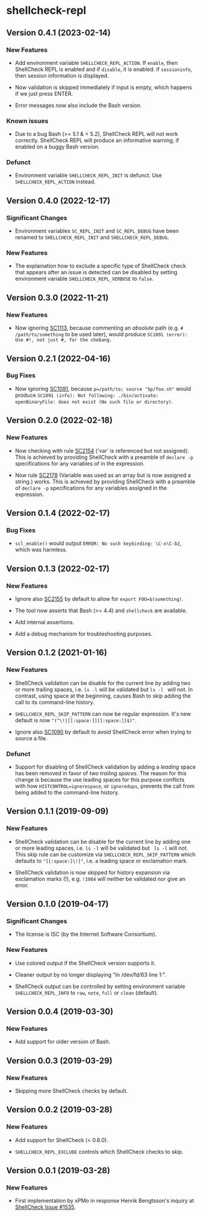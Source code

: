 # shellcheck-repl

## Version 0.4.1 (2023-02-14)

### New Features

 * Add environment variable `SHELLCHECK_REPL_ACTION`. If `enable`,
   then ShellCheck REPL is enabled and if `disable`, it is enabled. if
   `sessioninfo`, then session information is displayed.

 * Now validation is skipped immediately if input is empty, which
   happens if we just press ENTER.

 * Error messages now also include the Bash version.

### Known issues

 * Due to a bug Bash (>= 5.1 & < 5.2), ShellCheck REPL will not work
   correctly. ShellCheck REPL will produce an informative warning, if
   enabled on a buggy Bash version.

### Defunct

 * Environment variable `SHELLCHECK_REPL_INIT` is defunct. Use
   `SHELLCHECK_REPL_ACTION` instead.


## Version 0.4.0 (2022-12-17)

### Significant Changes

 * Environment variables `SC_REPL_INIT` and `SC_REPL_DEBUG` have been
   renamed to `SHELLCHECK_REPL_INIT` and `SHELLCHECK_REPL_DEBUG`.

### New Features

 * The explaination how to exclude a specific type of ShellCheck check
   that appears after an issue is detected can be disabled by setting
   environment variable `SHELLCHECK_REPL_VERBOSE` to `false`.


## Version 0.3.0 (2022-11-21)

### New Features

 * Now ignoring [SC1113], because commenting an _absolute_ path
   (e.g. `# /path/to/something` to be used later), would produce
   `SC1091 (error): Use #!, not just #, for the shebang.`


## Version 0.2.1 (2022-04-16)

### Bug Fixes

* Now ignoring [SC1091], because `p=/path/to; source "$p/foo.sh"`
  would produce `SC1091 (info): Not following: ./bin/activate:
  openBinaryFile: does not exist (No such file or directory)`.


## Version 0.2.0 (2022-02-18)

### New Features

* Now checking with rule [SC2154] ('var' is referenced but not
  assigned).  This is achieved by providing ShellCheck with a preamble
  of `declare -p` specifications for any variables of in the
  expression.

* Now rule [SC2178] (Variable was used as an array but is now assigned
  a string.) works. This is achieved by providing ShellCheck with a
  preamble of `declare -p` specifications for any variables assigned
  in the expression.


## Version 0.1.4 (2022-02-17)

### Bug Fixes

 * `scl_enable()` would output `ERROR: No such keybinding: \C-x\C-b2`,
   which was harmless.


## Version 0.1.3 (2022-02-17)

### New Features

 * Ignore also [SC2155] by default to allow for `export
   FOO=$(something)`.

 * The tool now asserts that Bash (>= 4.4) and `shellcheck` are
   available.

 * Add internal assertions.
 
 * Add a debug mechanism for troubleshooting purposes.


## Version 0.1.2 (2021-01-16)

### New Features

 * ShellCheck validation can be disable for the current line by adding
   two or more trailing spaces, i.e. `ls -l` will be validated but `ls
   -l ` will not.  In contrast, using space at the beginning, causes
   Bash to skip adding the call to its command-line history.

 * `SHELLCHECK_REPL_SKIP_PATTERN` can now be regular expression.  It's
   new default is now `"(^\!|[[:space:]][[:space:]]$)"`.

 * Ignore also [SC1090] by default to avoid ShellCheck error when
   trying to source a file.

### Defunct

 * Support for disabling of ShellCheck validation by adding a
   *leading* space has been removed in favor of *two trailing spaces*.
   The reason for this change is because the use leading spaces for
   this purpose conflicts with how `HISTCONTROL=ignorespace`, or
   `ignoredups`, prevents the call from being added to the
   command-line history.


## Version 0.1.1 (2019-09-09)

### New Features

 * ShellCheck validation can be disable for the current line by adding
   one or more leading spaces, i.e. `ls -l` will be validated but ` ls
   -l` will not.  This skip rule can be customize via
   `SHELLCHECK_REPL_SKIP_PATTERN` which defaults to `"[[:space:]\!]"`,
   i.e. a leading space or exclamation mark.
   
 * ShellCheck validation is now skipped for history expansion via
   exclamation marks (!), e.g. `!1984` will neither be validated nor
   give an error.
   

## Version 0.1.0 (2019-04-17)

### Significant Changes

 * The license is ISC (by the Internet Software Consortium).
 
### New Features

 * Use colored output if the ShellCheck version supports it.

 * Cleaner output by no longer displaying "In /dev/fd/63 line 1:".

 * ShellCheck output can be controlled by setting environment variable
  `SHELLCHECK_REPL_INFO` to `raw`, `note`, `full` or `clean`
  (default).
 

## Version 0.0.4 (2019-03-30)

### New Features

 * Add support for older version of Bash.


## Version 0.0.3 (2019-03-29)

### New Features

 * Skipping more ShellCheck checks by default.


## Version 0.0.2 (2019-03-28)

### New Features

 * Add support for ShellCheck (< 0.6.0).

 * `SHELLCHECK_REPL_EXCLUDE` controls which ShellCheck checks to skip.


## Version 0.0.1 (2019-03-28)

### New Features

 * First implementation by xPMo in response Henrik Bengtsson's inquiry
   at [ShellCheck Issue #1535].


[SC1090]: https://github.com/koalaman/shellcheck/wiki/SC1090
[SC1091]: https://github.com/koalaman/shellcheck/wiki/SC1091
[SC1113]: https://github.com/koalaman/shellcheck/wiki/SC1113
[SC2154]: https://github.com/koalaman/shellcheck/wiki/SC2154
[SC2155]: https://github.com/koalaman/shellcheck/wiki/SC2155
[SC2178]: https://github.com/koalaman/shellcheck/wiki/SC2178
[ShellCheck Issue #1535]: https://github.com/koalaman/shellcheck/issues/1535
